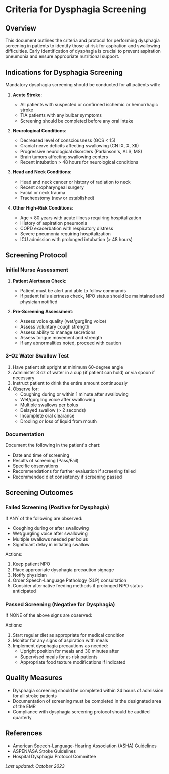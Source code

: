 # Criteria for Dysphagia Screening

## Overview
This document outlines the criteria and protocol for performing dysphagia screening in patients to identify those at risk for aspiration and swallowing difficulties. Early identification of dysphagia is crucial to prevent aspiration pneumonia and ensure appropriate nutritional support.

## Indications for Dysphagia Screening

Mandatory dysphagia screening should be conducted for all patients with:

1. **Acute Stroke**:
   - All patients with suspected or confirmed ischemic or hemorrhagic stroke
   - TIA patients with any bulbar symptoms
   - Screening should be completed before any oral intake

2. **Neurological Conditions**:
   - Decreased level of consciousness (GCS < 15)
   - Cranial nerve deficits affecting swallowing (CN IX, X, XII)
   - Progressive neurological disorders (Parkinson's, ALS, MS)
   - Brain tumors affecting swallowing centers
   - Recent intubation > 48 hours for neurological conditions

3. **Head and Neck Conditions**:
   - Head and neck cancer or history of radiation to neck
   - Recent oropharyngeal surgery
   - Facial or neck trauma
   - Tracheostomy (new or established)

4. **Other High-Risk Conditions**:
   - Age > 80 years with acute illness requiring hospitalization
   - History of aspiration pneumonia
   - COPD exacerbation with respiratory distress
   - Severe pneumonia requiring hospitalization
   - ICU admission with prolonged intubation (> 48 hours)

## Screening Protocol

### Initial Nurse Assessment
1. **Patient Alertness Check**:
   - Patient must be alert and able to follow commands
   - If patient fails alertness check, NPO status should be maintained and physician notified

2. **Pre-Screening Assessment**:
   - Assess voice quality (wet/gurgling voice)
   - Assess voluntary cough strength
   - Assess ability to manage secretions
   - Assess tongue movement and strength
   - If any abnormalities noted, proceed with caution

### 3-Oz Water Swallow Test
1. Have patient sit upright at minimum 60-degree angle
2. Administer 3 oz of water in a cup (if patient can hold) or via spoon if necessary
3. Instruct patient to drink the entire amount continuously
4. Observe for:
   - Coughing during or within 1 minute after swallowing
   - Wet/gurgling voice after swallowing
   - Multiple swallows per bolus
   - Delayed swallow (> 2 seconds)
   - Incomplete oral clearance
   - Drooling or loss of liquid from mouth

### Documentation
Document the following in the patient's chart:
- Date and time of screening
- Results of screening (Pass/Fail)
- Specific observations
- Recommendations for further evaluation if screening failed
- Recommended diet consistency if screening passed

## Screening Outcomes

### Failed Screening (Positive for Dysphagia)
If ANY of the following are observed:
- Coughing during or after swallowing
- Wet/gurgling voice after swallowing
- Multiple swallows needed per bolus
- Significant delay in initiating swallow

Actions:
1. Keep patient NPO
2. Place appropriate dysphagia precaution signage
3. Notify physician
4. Order Speech-Language Pathology (SLP) consultation
5. Consider alternative feeding methods if prolonged NPO status anticipated

### Passed Screening (Negative for Dysphagia)
If NONE of the above signs are observed:

Actions:
1. Start regular diet as appropriate for medical condition
2. Monitor for any signs of aspiration with meals
3. Implement dysphagia precautions as needed:
   - Upright position for meals and 30 minutes after
   - Supervised meals for at-risk patients
   - Appropriate food texture modifications if indicated

## Quality Measures
- Dysphagia screening should be completed within 24 hours of admission for all stroke patients
- Documentation of screening must be completed in the designated area of the EMR
- Compliance with dysphagia screening protocol should be audited quarterly

## References
- American Speech-Language-Hearing Association (ASHA) Guidelines
- ASPEN/ASA Stroke Guidelines
- Hospital Dysphagia Protocol Committee

*Last updated: October 2023* 
